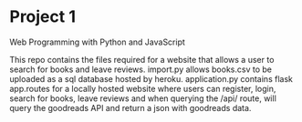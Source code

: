 # Project 1

Web Programming with Python and JavaScript

This repo contains the files required for a website that allows a user to search for books and leave reviews.
import.py allows books.csv to be uploaded as a sql database hosted by heroku.
application.py contains flask app.routes for a locally hosted website where users can register, login, search for books, leave reviews and when querying the /api/<some-isbn> route, will query the goodreads API and return a json with goodreads data.
 